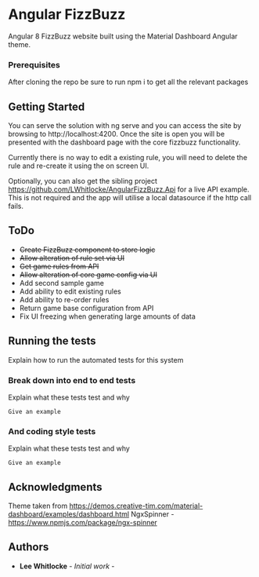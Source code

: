 # Angular FizzBuzz
Angular 8 FizzBuzz website built using the Material Dashboard Angular theme.

### Prerequisites

After cloning the repo be sure to run npm i to get all the relevant packages

## Getting Started

You can serve the solution with ng serve and you can access the site by browsing to http://localhost:4200. 
Once the site is open you will be presented with the dashboard page with the core fizzbuzz functionality.

Currently there is no way to edit a existing rule, you will need to delete the rule and re-create it using the on screen UI.

Optionally, you can also get the sibling project https://github.com/LWhitlocke/AngularFizzBuzz.Api for a live API example. This is not required and the app will utilise a local datasource if the http call fails.

## ToDo

- ~~Create FizzBuzz component to store logic~~
- ~~Allow alteration of rule set via UI~~
- ~~Get game rules from API~~
- ~~Allow alteration of core game config via UI~~
- Add second sample game
- Add ability to edit existing rules
- Add ability to re-order rules
- Return game base configuration from API
- Fix UI freezing when generating large amounts of data

## Running the tests

Explain how to run the automated tests for this system

### Break down into end to end tests

Explain what these tests test and why

```
Give an example
```

### And coding style tests

Explain what these tests test and why

```
Give an example
```

## Acknowledgments

Theme taken from https://demos.creative-tim.com/material-dashboard/examples/dashboard.html
NgxSpinner - https://www.npmjs.com/package/ngx-spinner

## Authors

* **Lee Whitlocke** - *Initial work* - 
